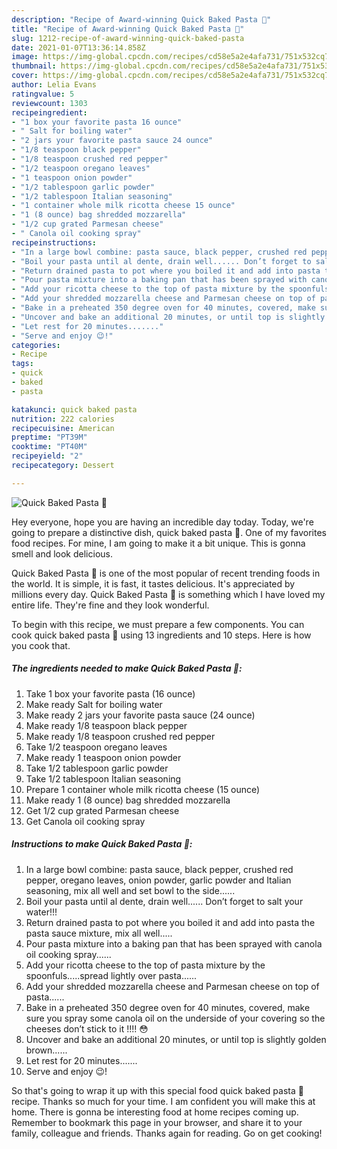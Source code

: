 ```yaml
---
description: "Recipe of Award-winning Quick Baked Pasta 🍝"
title: "Recipe of Award-winning Quick Baked Pasta 🍝"
slug: 1212-recipe-of-award-winning-quick-baked-pasta
date: 2021-01-07T13:36:14.858Z
image: https://img-global.cpcdn.com/recipes/cd58e5a2e4afa731/751x532cq70/quick-baked-pasta-🍝-recipe-main-photo.jpg
thumbnail: https://img-global.cpcdn.com/recipes/cd58e5a2e4afa731/751x532cq70/quick-baked-pasta-🍝-recipe-main-photo.jpg
cover: https://img-global.cpcdn.com/recipes/cd58e5a2e4afa731/751x532cq70/quick-baked-pasta-🍝-recipe-main-photo.jpg
author: Lelia Evans
ratingvalue: 5
reviewcount: 1303
recipeingredient:
- "1 box your favorite pasta 16 ounce"
- " Salt for boiling water"
- "2 jars your favorite pasta sauce 24 ounce"
- "1/8 teaspoon black pepper"
- "1/8 teaspoon crushed red pepper"
- "1/2 teaspoon oregano leaves"
- "1 teaspoon onion powder"
- "1/2 tablespoon garlic powder"
- "1/2 tablespoon Italian seasoning"
- "1 container whole milk ricotta cheese 15 ounce"
- "1 (8 ounce) bag shredded mozzarella"
- "1/2 cup grated Parmesan cheese"
- " Canola oil cooking spray"
recipeinstructions:
- "In a large bowl combine: pasta sauce, black pepper, crushed red pepper, oregano leaves, onion powder, garlic powder and Italian seasoning, mix all well and set bowl to the side......"
- "Boil your pasta until al dente, drain well...... Don’t forget to salt your water!!!"
- "Return drained pasta to pot where you boiled it and add into pasta the pasta sauce mixture, mix all well....."
- "Pour pasta mixture into a baking pan that has been sprayed with canola oil cooking spray......"
- "Add your ricotta cheese to the top of pasta mixture by the spoonfuls.....spread lightly over pasta......"
- "Add your shredded mozzarella cheese and Parmesan cheese on top of pasta......"
- "Bake in a preheated 350 degree oven for 40 minutes, covered, make sure you spray some canola oil on the underside of your covering so the cheeses don’t stick to it !!!! 😳"
- "Uncover and bake an additional 20 minutes, or until top is slightly golden brown......"
- "Let rest for 20 minutes......."
- "Serve and enjoy 😉!"
categories:
- Recipe
tags:
- quick
- baked
- pasta

katakunci: quick baked pasta 
nutrition: 222 calories
recipecuisine: American
preptime: "PT39M"
cooktime: "PT40M"
recipeyield: "2"
recipecategory: Dessert

---
```



![Quick Baked Pasta 🍝](https://img-global.cpcdn.com/recipes/cd58e5a2e4afa731/751x532cq70/quick-baked-pasta-🍝-recipe-main-photo.jpg)

Hey everyone, hope you are having an incredible day today. Today, we're going to prepare a distinctive dish, quick baked pasta 🍝. One of my favorites food recipes. For mine, I am going to make it a bit unique. This is gonna smell and look delicious.



Quick Baked Pasta 🍝 is one of the most popular of recent trending foods in the world. It is simple, it is fast, it tastes delicious. It's appreciated by millions every day. Quick Baked Pasta 🍝 is something which I have loved my entire life. They're fine and they look wonderful.


To begin with this recipe, we must prepare a few components. You can cook quick baked pasta 🍝 using 13 ingredients and 10 steps. Here is how you cook that.

<!--inarticleads1-->

##### The ingredients needed to make Quick Baked Pasta 🍝:

1. Take 1 box your favorite pasta (16 ounce)
1. Make ready  Salt for boiling water
1. Make ready 2 jars your favorite pasta sauce (24 ounce)
1. Make ready 1/8 teaspoon black pepper
1. Make ready 1/8 teaspoon crushed red pepper
1. Take 1/2 teaspoon oregano leaves
1. Make ready 1 teaspoon onion powder
1. Take 1/2 tablespoon garlic powder
1. Take 1/2 tablespoon Italian seasoning
1. Prepare 1 container whole milk ricotta cheese (15 ounce)
1. Make ready 1 (8 ounce) bag shredded mozzarella
1. Get 1/2 cup grated Parmesan cheese
1. Get  Canola oil cooking spray




<!--inarticleads2-->

##### Instructions to make Quick Baked Pasta 🍝:

1. In a large bowl combine: pasta sauce, black pepper, crushed red pepper, oregano leaves, onion powder, garlic powder and Italian seasoning, mix all well and set bowl to the side......
1. Boil your pasta until al dente, drain well...... Don’t forget to salt your water!!!
1. Return drained pasta to pot where you boiled it and add into pasta the pasta sauce mixture, mix all well.....
1. Pour pasta mixture into a baking pan that has been sprayed with canola oil cooking spray......
1. Add your ricotta cheese to the top of pasta mixture by the spoonfuls.....spread lightly over pasta......
1. Add your shredded mozzarella cheese and Parmesan cheese on top of pasta......
1. Bake in a preheated 350 degree oven for 40 minutes, covered, make sure you spray some canola oil on the underside of your covering so the cheeses don’t stick to it !!!! 😳
1. Uncover and bake an additional 20 minutes, or until top is slightly golden brown......
1. Let rest for 20 minutes.......
1. Serve and enjoy 😉!




So that's going to wrap it up with this special food quick baked pasta 🍝 recipe. Thanks so much for your time. I am confident you will make this at home. There is gonna be interesting food at home recipes coming up. Remember to bookmark this page in your browser, and share it to your family, colleague and friends. Thanks again for reading. Go on get cooking!
